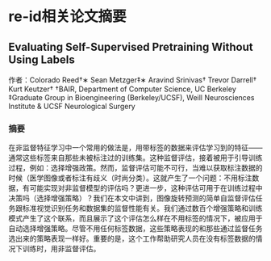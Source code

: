 # re-id相关论文摘要

## Evaluating Self-Supervised Pretraining Without Using Labels

作者：Colorado Reed†∗ Sean Metzger‡∗ Aravind Srinivas† Trevor Darrell† Kurt Keutzer† †BAIR, Department of Computer Science, UC Berkeley ‡Graduate Group in Bioengineering (Berkeley/UCSF), Weill Neurosciences Institute & UCSF Neurological Surgery 

### 摘要
在非监督特征学习中一个常用的做法是，用带标签的数据来评估学习到的特征——通常这些标签来自那些未被标注过的训练集。这种监督评估，接着被用于引导训练过程，例如：选择增强政策。然而，监督评估可能不可行，当难以获取标注数据的时候（医学图像或者标注有歧义（时尚分类）。这就产生了一个问题：不用标注数据，有可能实现对非监督模型的评估吗？更进一步，这种评估可用于在训练过程中决策吗（选择增强策略）？我们在本文中讲到，图像旋转预测的简单自监督评估任务跟标准视觉识别任务和数据集的监督性能有关。我们通过数百个增强策略和训练模式产生了这个联系，而且展示了这个评估怎么样在不用标签的情况下，被应用于自动选择增强策略。尽管不用任何标签数据，这些策略表现的和那些通过监督任务选出来的策略表现一样好。重要的是，这个工作帮助研究人员在没有标签数据的情况下训练时，用非监督评估。

